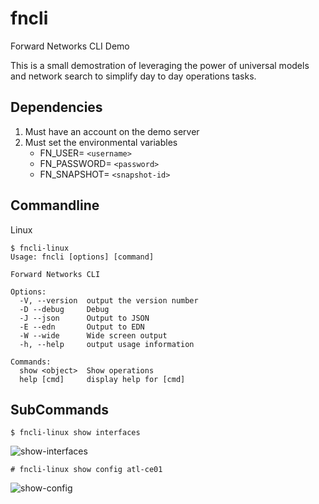 # fncli
Forward Networks CLI Demo

This is a small demostration of leveraging the power of universal models and network search to simplify day to day operations tasks.



## Dependencies
1. Must have an account on the demo server
2. Must set the environmental variables
    - FN_USER= `<username>`
    - FN_PASSWORD= `<password>`
    - FN_SNAPSHOT= `<snapshot-id>`

## Commandline

Linux
```
$ fncli-linux
Usage: fncli [options] [command]

Forward Networks CLI

Options:
  -V, --version  output the version number
  -D --debug     Debug
  -J --json      Output to JSON
  -E --edn       Output to EDN
  -W --wide      Wide screen output
  -h, --help     output usage information

Commands:
  show <object>  Show operations
  help [cmd]     display help for [cmd]
  ```

## SubCommands
```$ fncli-linux show interfaces```

![show-interfaces](https://github.com/gaberger/fncli/blob/master/images/show-interfaces.png)


```# fncli-linux show config atl-ce01```

![show-config](https://github.com/gaberger/fncli/blob/master/images/show-config.png)

